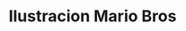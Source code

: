 ---
year: 2023
title: Ilustracion Mario Bros
description: Completar con algun tipo de descripcion copada
image: /images/projects/mariobros.png
tags:
  - Landings
  - Crypto
  - Ecommerce
---